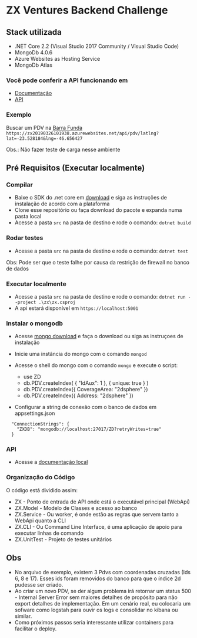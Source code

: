 # ZX Ventures Backend Challenge

## Stack utilizada

* .NET Core 2.2 (Visual Studio 2017 Community / Visual Studio Code)
* MongoDb 4.0.6 
* Azure Websites as Hosting Service
* MongoDb Atlas

### Você pode conferir a API funcionando em
* [Documentação](https://zx20190326101938.azurewebsites.net/swagger/index.html)
* [API](https://zx20190326101938.azurewebsites.net/api)

### Exemplo

Buscar um PDV na [Barra Funda](https://zx20190326101938.azurewebsites.net/api/pdv/latlng?lat=-23.528184&lng=-46.656427) `https://zx20190326101938.azurewebsites.net/api/pdv/latlng?lat=-23.528184&lng=-46.656427`

Obs.: Não fazer teste de carga nesse ambiente

## Pré Requisitos (Executar localmente)

### Compilar

* Baixe o SDK do .net core em [download](https://dotnet.microsoft.com/download) e siga as instruções de instalação de acordo com a plataforma
* Clone esse repositório ou faça download do pacote e expanda numa pasta local
* Acesse a pasta `src` na pasta de destino e rode o comando: `dotnet build` 

### Rodar testes 

* Acesse a pasta `src` na pasta de destino e rode o comando: `dotnet test`

Obs: Pode ser que o teste falhe por causa da restrição de firewall no banco de dados

### Executar localmente

* Acesse a pasta `src` na pasta de destino e rode o comando: `dotnet run --project .\zx\zx.csproj`
* A api estará disponível em `https://localhost:5001`

### Instalar o mongodb

* Acesse [mongo download](https://www.mongodb.com/download-center/community) e faça o download ou siga as instruçoes de instalação
* Inicie uma instância do mongo com o comando `mongod`
* Acesse o shell do mongo com o comando `mongo` e execute o script:
	* use ZD
	* db.PDV.createIndex( { "IdAux": 1 }, { unique: true } )
	* db.PDV.createIndex({ CoverageArea: "2dsphere" })
	* db.PDV.createIndex({ Address: "2dsphere" })

* Configurar a string de conexão com o banco de dados em appsettings.json 


```
  "ConnectionStrings": {
    "ZXDB": "mongodb://localhost:27017/ZD?retryWrites=true"
  }
```
	   
### API

* Acesse a [documentação local](https://localhost:5001/swagger)

### Organização do Código

O código está dividido assim:

* ZX - Ponto de entrada de API onde está o executável principal (WebApi)
* ZX.Model - Modelo de Classes e acesso ao banco
* ZX.Service - Ou worker, é onde estão as regras que servem tanto a WebApi quanto a CLI
* ZX.CLI - Ou Command Line Interface, é uma aplicação de apoio para executar linhas de comando
* ZX.UnitTest - Projeto de testes unitários

## Obs
* No arquivo de exemplo, existem 3 Pdvs com coordenadas cruzadas (Ids 6, 8 e 17). Esses ids foram removidos do banco para que o índice 2d pudesse ser criado.
* Ao criar um novo PDV, se der algum problema irá retornar um status 500 - Internal Server Error sem maiores detalhes de propósito para não export detalhes de implementação. Em um cenário real, eu colocaria um sofware como logstah para ouvir os logs e consolidar no kibana ou similar.
* Como próximos passos seria interessante utilizar containers para facilitar o deploy. 


